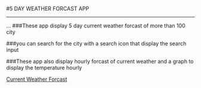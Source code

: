#5 DAY WEATHER FORCAST APP
___
...
###These app display 5 day current weather forcast of more than 100 city

###you can search for the city with a search icon that display the search input


###These app also display hourly forcast of current weather and a graph to display the temperature hourly

[Current Weather Forcast](https://weatherforcastapp.netlify.com)
